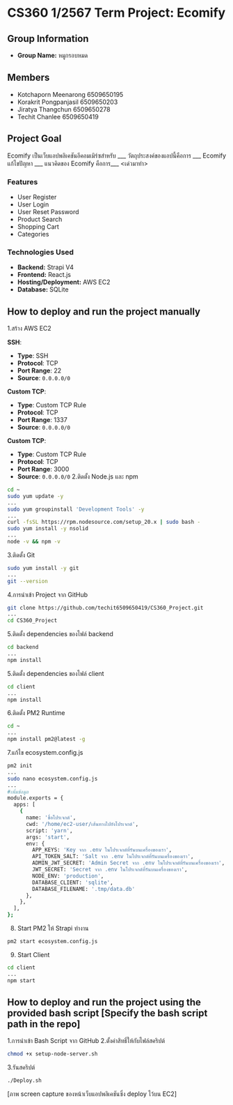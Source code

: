 # CS360 1/2567 Term Project: Ecomify

## Group Information

- **Group Name:** หมูกรอบหมด
  
## Members

- Kotchaporn Meenarong 6509650195
- Korakrit Pongpanjasil 6509650203
- Jiratya Thangchun 6509650278
- Techit Chanlee 6509650419


## Project Goal

Ecomify เป็นเว็บแอปพลิเคชันอีคอมเมิร์ซสำหรับ ___ วัตถุประสงค์ของแอปนี้คือการ ___ Ecomify แก้ไขปัญหา ___ แนวคิดของ Ecomify คือการ___ <เด่วมาทำ>

### Features

- User Register
- User Login
- User Reset Password
- Product Search
- Shopping Cart
- Categories
  
### Technologies Used

- **Backend:** Strapi V4
- **Frontend:** React.js
- **Hosting/Deployment:** AWS EC2
- **Database:** SQLite
  
## How to deploy and run the project manually

1.สร้าง AWS EC2

**SSH**:
   - **Type**: SSH
   - **Protocol**: TCP
   - **Port Range**: 22
   - **Source**: `0.0.0.0/0` 

   **Custom TCP**:
   - **Type**: Custom TCP Rule
   - **Protocol**: TCP
   - **Port Range**: 1337
   - **Source**: `0.0.0.0/0`

   **Custom TCP**:
   - **Type**: Custom TCP Rule
   - **Protocol**: TCP
   - **Port Range**: 3000
   - **Source**: `0.0.0.0/0`
2.ติดตั้ง Node.js และ npm
```bash
cd ~
sudo yum update -y
...
sudo yum groupinstall 'Development Tools' -y
...
curl -fsSL https://rpm.nodesource.com/setup_20.x | sudo bash -
sudo yum install -y nsolid
...
node -v && npm -v
```
3.ติดตั้ง Git
```bash
sudo yum install -y git
...
git --version
```
4.การนำเข้า Project จาก GitHub
```bash
git clone https://github.com/techit6509650419/CS360_Project.git
...
cd CS360_Project
```
5.ติดตั้ง dependencies ของไฟล์ backend
```bash
cd backend
...
npm install
```
5.ติดตั้ง dependencies ของไฟล์ client
```bash
cd client
...
npm install
```
6.ติดตั้ง PM2 Runtime
```bash
cd ~
...
npm install pm2@latest -g
```
7.แก้ไข ecosystem.config.js
```bash
pm2 init
...
sudo nano ecosystem.config.js
...
#เพิ่มข้อมูล
module.exports = {
  apps: [
    {
      name: 'ชื่อโปรเจกต์', 
      cwd: '/home/ec2-user/เส้นทางไปยังโปรเจกต์', 
      script: 'yarn', 
      args: 'start', 
      env: {
        APP_KEYS: 'Key จาก .env ในโปรเจกต์ที่รันบนเครื่องของเรา',
        API_TOKEN_SALT: 'Salt จาก .env ในโปรเจกต์ที่รันบนเครื่องของเรา',
        ADMIN_JWT_SECRET: 'Admin Secret จาก .env ในโปรเจกต์ที่รันบนเครื่องของเรา',
        JWT_SECRET: 'Secret จาก .env ในโปรเจกต์ที่รันบนเครื่องของเรา',
        NODE_ENV: 'production',
        DATABASE_CLIENT: 'sqlite',
        DATABASE_FILENAME: '.tmp/data.db'
      },
    },
  ],
};
```
8. Start PM2 ให้ Strapi ทำงาน 
```bash
pm2 start ecosystem.config.js
```
9. Start Client
```bash
cd client
...
npm start
```

  
## How to deploy and run the project using the provided bash script [Specify the bash script path in the repo]

1.การนำเข้า Bash Script จาก GitHub
2.ตั้งค่าสิทธิ์ให้กับไฟล์สคริปต์
```bash
chmod +x setup-node-server.sh
```
3.รันสคริปต์
```bash
./Deploy.sh
```
  
[ภาพ screen capture ของหน้าเว็บแอปพลิเคชันซึ่ง deploy ไว้บน EC2]
